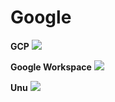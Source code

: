 # Google

**GCP**
![](GCP_[10fps_small].gif)


**Google Workspace**
![](GCP_[10fps_small].gif)


**Unu**
![](GCP_[10fps_small].gif)
